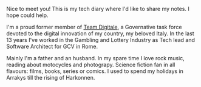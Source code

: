 Nice to meet you!
This is my tech diary where I'd like to share my notes.
I hope could help.

I'm a proud former member of [Team Digitale](https://teamdigitale.governo.it/en/), a Governative task force devoted to the digital innovation of my country, my beloved Italy.
In the last 13 years I've worked in the Gambling and Lottery Industry as Tech lead and Software Architect for GCV in Rome.


Mainly I'm a father and an husband. In my spare time I love rock music, reading about motocycles and photograpy.
Science fiction fan in all flavours: films, books, series or comics.
I used to spend my holidays in Arrakys till the rising of Harkonnen.

